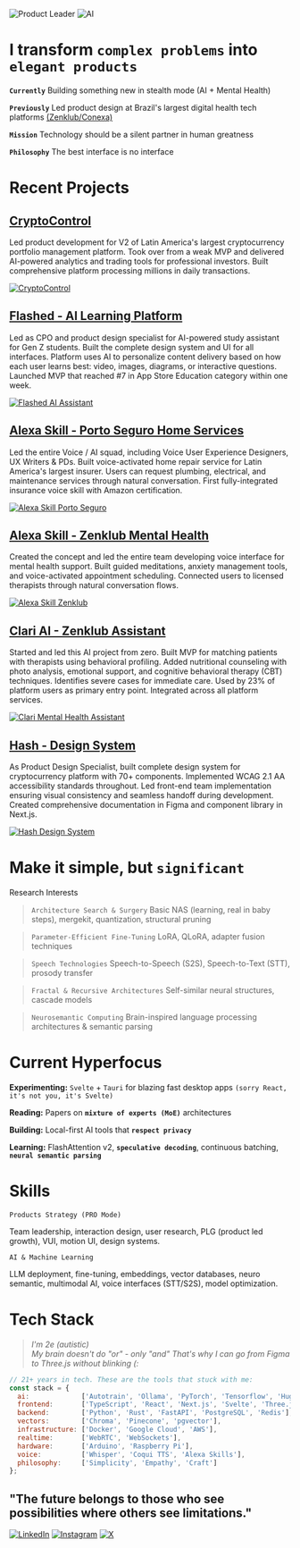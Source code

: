 ![Product Leader](https://img.shields.io/badge/%F0%9F%9A%80-Product%20Leader%20%7C%2021%2B%20years-grey.svg)
![AI](https://img.shields.io/badge/%F0%9F%A7%A0-AI%20%7C%20Neurosemantic-grey.svg)


# I transform `complex problems` into `elegant products`

**`Currently`** Building something new in stealth mode (AI + Mental Health)

**`Previously`** Led product design at Brazil's largest digital health tech platforms [(Zenklub/Conexa)](https://zenklub.com.br/busca/)

**`Mission`** Technology should be a silent partner in human greatness

**`Philosophy`** The best interface is no interface

# Recent Projects

## <a href="https://lp.cryptocontrol.pro" target="_blank">CryptoControl</a>
Led product development for V2 of Latin America's largest cryptocurrency portfolio management platform. Took over from a weak MVP and delivered AI-powered analytics and trading tools for professional investors. Built comprehensive platform processing millions in daily transactions.

<a href="lp.cryptocontrol.pro" target="_blank"><img src="https://cdn.jsdelivr.net/gh/brennercruvinel/brennercruvinel/crypto.png" alt="CryptoControl"></a>

## <a href="https://apps.apple.com/br/app/flashed-revis%C3%A3o-di%C3%A1ria/id6460138270" target="_blank">Flashed - AI Learning Platform</a>
Led as CPO and product design specialist for AI-powered study assistant for Gen Z students. Built the complete design system and UI for all interfaces. Platform uses AI to personalize content delivery based on how each user learns best: video, images, diagrams, or interactive questions. Launched MVP that reached #7 in App Store Education category within one week.


<a href="https://apps.apple.com/br/app/flashed-revis%C3%A3o-di%C3%A1ria/id6460138270" target="_blank"><img src="https://cdn.jsdelivr.net/gh/brennercruvinel/brennercruvinel/flashed.png" alt="Flashed AI Assistant"></a>

## <a href="https://www.portoseguro.com.br" target="_blank">Alexa Skill - Porto Seguro Home Services</a>
Led the entire Voice / AI squad, including Voice User Experience Designers, UX Writers & PDs. Built voice-activated home repair service for Latin America's largest insurer. Users can request plumbing, electrical, and maintenance services through natural conversation. First fully-integrated insurance voice skill with Amazon certification.

<a href="https://www.portoseguro.com.br" target="_blank"><img src="https://cdn.jsdelivr.net/gh/brennercruvinel/brennercruvinel/porto.png" alt="Alexa Skill Porto Seguro"></a>

## <a href="https://www.amazon.com.br/Zenklub-bem-estar-todo-dia/dp/B0BBP49XM3/ref=sr_1_1?__mk_pt_BR=%C3%85M%C3%85%C5%BD%C3%95%C3%91&crid=3EYRCCMU5B4D9&dib=eyJ2IjoiMSJ9.jTpn4VfysNfWRrrZ-vQB7g._1kFgso-VGPd40bjIp91PemlwE7hRQtIZifbznFMDC0&dib_tag=se&keywords=zenklub&qid=1753828832&s=alexa-skills&sprefix=zenklub%2Calexa-skills%2C169&sr=1-1" target="_blank">Alexa Skill - Zenklub Mental Health</a>
Created the concept and led the entire team developing voice interface for mental health support. Built guided meditations, anxiety management tools, and voice-activated appointment scheduling. Connected users to licensed therapists through natural conversation flows.

<a href="https://www.amazon.com.br/Zenklub-bem-estar-todo-dia/dp/B0BBP49XM3/ref=sr_1_1?__mk_pt_BR=%C3%85M%C3%85%C5%BD%C3%95%C3%91&crid=3EYRCCMU5B4D9&dib=eyJ2IjoiMSJ9.jTpn4VfysNfWRrrZ-vQB7g._1kFgso-VGPd40bjIp91PemlwE7hRQtIZifbznFMDC0&dib_tag=se&keywords=zenklub&qid=1753828832&s=alexa-skills&sprefix=zenklub%2Calexa-skills%2C169&sr=1-1" target="_blank"><img src="https://cdn.jsdelivr.net/gh/brennercruvinel/brennercruvinel/zenklub.png" alt="Alexa Skill Zenklub"></a>

## <a href="https://zenklub.com.br/site/para-voce" target="_blank">Clari AI - Zenklub Assistant</a>
Started and led this AI project from zero. Built MVP for matching patients with therapists using behavioral profiling. Added nutritional counseling with photo analysis, emotional support, and cognitive behavioral therapy (CBT) techniques. Identifies severe cases for immediate care. Used by 23% of platform users as primary entry point. Integrated across all platform services.

<a href="https://zenklub.com.br/site/para-voce" target="_blank"><img src="https://cdn.jsdelivr.net/gh/brennercruvinel/brennercruvinel/clari.png" alt="Clari Mental Health Assistant"></a>

## <a href="https://www.figma.com/design/USx5XDTlpPsabJSZoyWLYV/Hash-Design-System---Cryptocontrol-V1?node-id=553-14956&t=iE4gYUPCSrXTR94X-1" target="_blank">Hash - Design System</a>
As Product Design Specialist, built complete design system for cryptocurrency platform with 70+ components. Implemented WCAG 2.1 AA accessibility standards throughout. Led front-end team implementation ensuring visual consistency and seamless handoff during development. Created comprehensive documentation in Figma and component library in Next.js.

<a href="https://www.figma.com/design/USx5XDTlpPsabJSZoyWLYV/Hash-Design-System---Cryptocontrol-V1?node-id=553-14956&t=iE4gYUPCSrXTR94X-1" target="_blank"><img src="https://cdn.jsdelivr.net/gh/brennercruvinel/brennercruvinel/hash.png" alt="Hash Design System"></a>

# Make it simple, but `significant`

Research Interests

> `Architecture Search & Surgery` Basic NAS (learning, real in baby steps), mergekit, quantization, structural pruning

> `Parameter-Efficient Fine-Tuning` LoRA, QLoRA, adapter fusion techniques

> `Speech Technologies` Speech-to-Speech (S2S), Speech-to-Text (STT), prosody transfer

> `Fractal & Recursive Architectures` Self-similar neural structures, cascade models

> `Neurosemantic Computing` Brain-inspired language processing architectures & semantic parsing


# Current Hyperfocus

**Experimenting:** `Svelte` + `Tauri` for blazing fast desktop apps `(sorry React, it's not you, it's Svelte)`

**Reading:** Papers on **`mixture of experts (MoE)`** architectures

**Building:** Local-first AI tools that **`respect privacy`**

**Learning:** FlashAttention v2, **`speculative decoding`**, continuous batching, **`neural semantic parsing`**

# Skills
```
Products Strategy (PRO Mode)
```
Team leadership, interaction design, user research, PLG (product led growth), VUI, motion UI, design systems.
```
AI & Machine Learning 
```

LLM deployment, fine-tuning, embeddings, vector databases, neuro semantic, multimodal AI, voice interfaces (STT/S2S), model optimization.


# Tech Stack

> *I'm 2e (autistic)*  
> *My brain doesn't do "or" - only "and"*
> *That's why I can go from Figma to Three.js without blinking (:*  

```javascript
// 21+ years in tech. These are the tools that stuck with me:
const stack = {
  ai:             ['Autotrain', 'Ollama', 'PyTorch', 'Tensorflow', 'HuggingFace', 'LangChain'],
  frontend:       ['TypeScript', 'React', 'Next.js', 'Svelte', 'Three.js', 'Tailwind', 'WebGL','GLSL'],
  backend:        ['Python', 'Rust', 'FastAPI', 'PostgreSQL', 'Redis'],
  vectors:        ['Chroma', 'Pinecone', 'pgvector'],
  infrastructure: ['Docker', 'Google Cloud', 'AWS'],
  realtime:       ['WebRTC', 'WebSockets'],
  hardware:       ['Arduino', 'Raspberry Pi'],
  voice:          ['Whisper', 'Coqui TTS', 'Alexa Skills'],
  philosophy:     ['Simplicity', 'Empathy', 'Craft']
};
```

## "The future belongs to those who see possibilities where others see limitations."

<a href="https://www.linkedin.com/in/brennercruvinel/" target="_blank"><img src="https://img.shields.io/badge/LinkedIn-0077B5?style=for-the-badge&logo=linkedin&logoColor=white" alt="LinkedIn"></a>
<a href="https://www.instagram.com/brennercruvinel/" target="_blank"><img src="https://img.shields.io/badge/Instagram-E4405F?style=for-the-badge&logo=instagram&logoColor=white" alt="Instagram"></a>
<a href="https://x.com/brennercruvinel" target="_blank"><img src="https://img.shields.io/badge/X-000000?style=for-the-badge&logo=x&logoColor=white" alt="X"></a>

